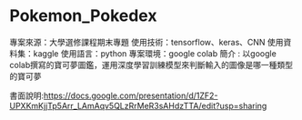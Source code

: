 # Pokemon_Pokedex
專案來源：大學選修課程期末專題
使用技術：tensorflow、keras、CNN
使用資料集：kaggle
使用語言：python 
專案環境：google colab
簡介 : 以google colab撰寫的寶可夢圖鑑，運用深度學習訓練模型來判斷輸入的圖像是哪一種類型的寶可夢

書面說明:https://docs.google.com/presentation/d/1ZF2-UPXKmKjjTp5Arr_LAmAqv5QLzRrMeR3sAHdzTTA/edit?usp=sharing
